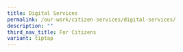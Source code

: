 ```yaml
---
title: Digital Services
permalink: /our-work/citizen-services/digital-services/
description: ""
third_nav_title: For Citizens
variant: tiptap
---
```

